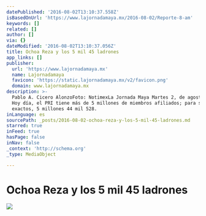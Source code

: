```yaml
---
datePublished: '2016-08-02T13:10:37.558Z'
isBasedOnUrl: 'https://www.lajornadamaya.mx/2016-08-02/Reporte-8-am'
keywords: []
related: []
author: []
via: {}
dateModified: '2016-08-02T13:10:37.056Z'
title: Ochoa Reza y los 5 mil 45 ladrones
app_links: []
publisher:
  url: 'https://www.lajornadamaya.mx'
  name: Lajornadamaya
  favicon: 'https://static.lajornadamaya.mx/v2/favicon.png'
  domain: www.lajornadamaya.mx
description: >-
  Pablo A. Cicero AlonzoFoto: NotimexLa Jornada Maya Martes 2, de agosto, 2016
  Hoy día, el PRI tiene más de 5 millones de miembros afiliados; para ser
  exactos, 5 millones 44 mil 528.
inLanguage: es
sourcePath: _posts/2016-08-02-ochoa-reza-y-los-5-mil-45-ladrones.md
starred: true
inFeed: true
hasPage: false
inNav: false
_context: 'http://schema.org'
_type: MediaObject

---
```

# Ochoa Reza y los 5 mil 45 ladrones
![](https://the-grid-user-content.s3-us-west-2.amazonaws.com/254f8358-73a7-4acf-ade3-21bfe9ea6e47.jpg)